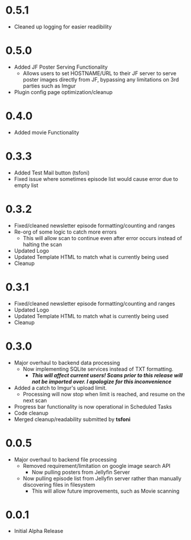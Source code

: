 # 0.5.1
- Cleaned up logging for easier readibility

# 0.5.0
- Added JF Poster Serving Functionality
    - Allows users to set HOSTNAME/URL to their JF server to serve poster images directly from JF, bypassing any limitations on 3rd parties such as Imgur
- Plugin config page optimization/cleanup

# 0.4.0
- Added movie Functionality

# 0.3.3
- Added Test Mail button (tsfoni)
- Fixed issue where sometimes episode list would cause error due to empty list

# 0.3.2
- Fixed/cleaned newsletter episode formatting/counting and ranges
- Re-org of some logic to catch more errors
    - This will allow scan to continue even after error occurs instead of halting the scan
- Updated Logo
- Updated Template HTML to match what is currently being used
- Cleanup

# 0.3.1
- Fixed/cleaned newsletter episode formatting/counting and ranges
- Updated Logo
- Updated Template HTML to match what is currently being used
- Cleanup

# 0.3.0
- Major overhaul to backend data processing
    - Now implementing SQLite services instead of TXT formatting.
        - ***This will affect current users! Scans prior to this release will not be imported over. I apologize for this inconvenience***
- Added a catch to Imgur's upload limit.
    - Processing will now stop when limit is reached, and resume on the next scan
- Progress bar functionality is now operational in Scheduled Tasks
- Code cleanup
- Merged cleanup/readability submitted by **tsfoni**

# 0.0.5
- Major overhaul to backend file processing
    - Removed requirement/limitation on google image search API
        - Now pulling posters from Jellyfin Server
    - Now pulling episode list from Jellyfin server rather than manually discovering files in filesystem
        - This will allow future improvements, such as Movie scanning

# 0.0.1
- Initial Alpha Release
